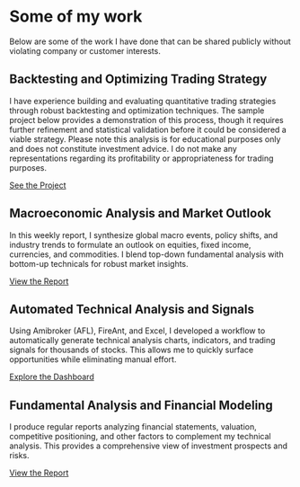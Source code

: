 # Some of my work

Below are some of the work I have done that can be shared publicly without violating company or customer interests.

## Backtesting and Optimizing Trading Strategy

I have experience building and evaluating quantitative trading strategies through robust backtesting and optimization techniques. The sample project below provides a demonstration of this process, though it requires further refinement and statistical validation before it could be considered a viable strategy. Please note this analysis is for educational purposes only and does not constitute investment advice. I do not make any representations regarding its profitability or appropriateness for trading purposes.

[See the Project](https://github.com/hieutheanalyst/general/blob/main/Bbands_2024_01_A.ipynb)

## Macroeconomic Analysis and Market Outlook
In this weekly report, I synthesize global macro events, policy shifts, and industry trends to formulate an outlook on equities, fixed income, currencies, and commodities. I blend top-down fundamental analysis with bottom-up technicals for robust market insights.

[View the Report](https://github.com/hieutheanalyst/general/blob/main/Weekly_report_22.01-26.01.pdf)

## Automated Technical Analysis and Signals
Using Amibroker (AFL), FireAnt, and Excel, I developed a workflow to automatically generate technical analysis charts, indicators, and trading signals for thousands of stocks. This allows me to quickly surface opportunities while eliminating manual effort.

[Explore the Dashboard](https://github.com/hieutheanalyst/general/blob/main/Daily-technical-02.02.24.pdf)

## Fundamental Analysis and Financial Modeling
I produce regular reports analyzing financial statements, valuation, competitive positioning, and other factors to complement my technical analysis. This provides a comprehensive view of investment prospects and risks.

[View the Report](https://github.com/hieutheanalyst/general/blob/main/TDM_2022.pdf)
